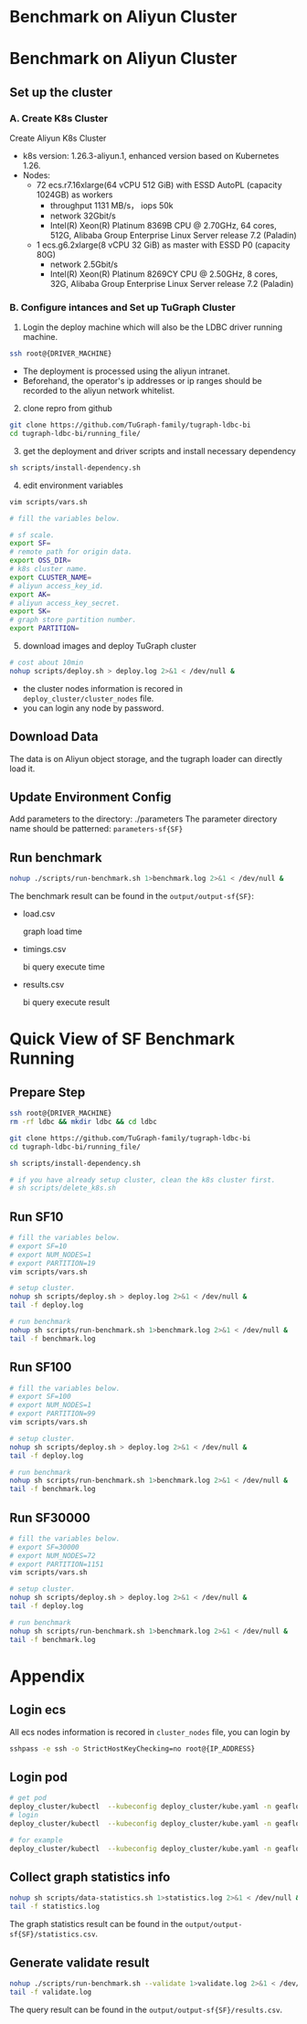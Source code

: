 # Benchmark on Aliyun Cluster

# Benchmark on Aliyun Cluster

## Set up the cluster
### A. Create K8s Cluster
Create Aliyun K8s Cluster
* k8s version:  1.26.3-aliyun.1, enhanced version based on Kubernetes 1.26.
* Nodes:
    * 72 ecs.r7.16xlarge(64 vCPU 512 GiB) with ESSD AutoPL (capacity 1024GB) as workers
        *  throughput 1131 MB/s， iops 50k
        *  network 32Gbit/s
        *  Intel(R) Xeon(R) Platinum 8369B CPU @ 2.70GHz, 64 cores, 512G, Alibaba Group Enterprise Linux Server release 7.2 (Paladin)
    * 1 ecs.g6.2xlarge(8 vCPU 32 GiB) as master with ESSD P0 (capacity 80G)
        *  network 2.5Gbit/s
        * Intel(R) Xeon(R) Platinum 8269CY CPU @ 2.50GHz, 8 cores, 32G, Alibaba Group Enterprise Linux Server release 7.2 (Paladin)

### B. Configure intances and Set up TuGraph Cluster


1. Login the deploy machine which will also be the LDBC driver running machine.

```sh
ssh root@{DRIVER_MACHINE}
```
* The deployment is processed using the aliyun intranet.
* Beforehand, the operator's ip addresses or ip ranges should be recorded to the aliyun network whitelist.

2. clone repro from github
```sh
git clone https://github.com/TuGraph-family/tugraph-ldbc-bi
cd tugraph-ldbc-bi/running_file/
```

3. get the deployment and driver scripts and install necessary dependency
```sh
sh scripts/install-dependency.sh
```


4. edit environment variables
```sh
vim scripts/vars.sh

# fill the variables below.

# sf scale.
export SF=
# remote path for origin data.
export OSS_DIR=
# k8s cluster name.
export CLUSTER_NAME=
# aliyun access_key_id.
export AK=
# aliyun access_key_secret.
export SK=
# graph store partition number.
export PARTITION=
```   

5. download images and deploy TuGraph cluster

```sh
# cost about 10min
nohup scripts/deploy.sh > deploy.log 2>&1 < /dev/null &

```
* the cluster nodes information is recored in `deploy_cluster/cluster_nodes` file.
* you can login any node by password.

## Download Data
The data is on Aliyun object storage, and the tugraph loader can directly load it.


## Update Environment Config
Add parameters to the directory:  ./parameters
The parameter directory name should be patterned: `parameters-sf{SF}`


## Run benchmark
```sh
nohup ./scripts/run-benchmark.sh 1>benchmark.log 2>&1 < /dev/null &
```
The benchmark result can be found in the `output/output-sf{SF}`:
- load.csv

  graph load time
- timings.csv

  bi query execute time
- results.csv
  
  bi query execute result

# Quick View of SF Benchmark Running
## Prepare Step
```sh
ssh root@{DRIVER_MACHINE}
rm -rf ldbc && mkdir ldbc && cd ldbc

git clone https://github.com/TuGraph-family/tugraph-ldbc-bi
cd tugraph-ldbc-bi/running_file/

sh scripts/install-dependency.sh

# if you have already setup cluster, clean the k8s cluster first.
# sh scripts/delete_k8s.sh
```

## Run SF10


```sh
# fill the variables below.
# export SF=10
# export NUM_NODES=1
# export PARTITION=19
vim scripts/vars.sh

# setup cluster.
nohup sh scripts/deploy.sh > deploy.log 2>&1 < /dev/null &
tail -f deploy.log

# run benchmark
nohup sh scripts/run-benchmark.sh 1>benchmark.log 2>&1 < /dev/null &
tail -f benchmark.log

```  

## Run SF100
```sh
# fill the variables below.
# export SF=100
# export NUM_NODES=1
# export PARTITION=99
vim scripts/vars.sh

# setup cluster.
nohup sh scripts/deploy.sh > deploy.log 2>&1 < /dev/null &
tail -f deploy.log

# run benchmark
nohup sh scripts/run-benchmark.sh 1>benchmark.log 2>&1 < /dev/null &
tail -f benchmark.log

``` 

## Run SF30000
```sh
# fill the variables below.
# export SF=30000
# export NUM_NODES=72
# export PARTITION=1151
vim scripts/vars.sh

# setup cluster.
nohup sh scripts/deploy.sh > deploy.log 2>&1 < /dev/null &
tail -f deploy.log

# run benchmark
nohup sh scripts/run-benchmark.sh 1>benchmark.log 2>&1 < /dev/null &
tail -f benchmark.log

``` 

# Appendix
## Login ecs
All ecs nodes information is recored in `cluster_nodes` file, you can login by 
```sh
sshpass -e ssh -o StrictHostKeyChecking=no root@{IP_ADDRESS}
```

## Login pod
```sh
# get pod
deploy_cluster/kubectl  --kubeconfig deploy_cluster/kube.yaml -n geaflow get pods -o wide
# login
deploy_cluster/kubectl  --kubeconfig deploy_cluster/kube.yaml -n geaflow exec -it ${pod_name} -- /bin/bash

# for example
deploy_cluster/kubectl  --kubeconfig deploy_cluster/kube.yaml -n geaflow exec -it raycluster-sample-8c64g-worker-1 -- /bin/bash
```

## Collect graph statistics info
```sh
nohup sh scripts/data-statistics.sh 1>statistics.log 2>&1 < /dev/null &
tail -f statistics.log
```


The graph statistics result can be found in the `output/output-sf{SF}/statistics.csv`.

## Generate validate result
```sh
nohup ./scripts/run-benchmark.sh --validate 1>validate.log 2>&1 < /dev/null &
tail -f validate.log
```
The query result can be found in the `output/output-sf{SF}/results.csv`.


